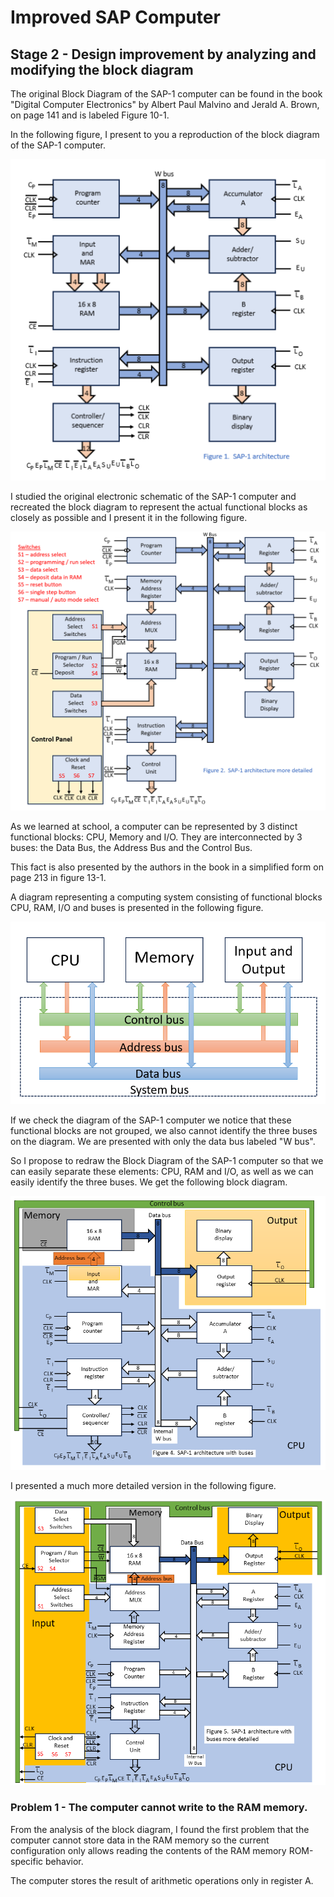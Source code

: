 # Improved SAP Computer

## Stage 2 - Design improvement by analyzing and modifying the block diagram
The original Block Diagram of the SAP-1 computer can be found in the book "Digital Computer Electronics" by Albert Paul Malvino and Jerald A. Brown, on page 141 and is labeled Figure 10-1.

In the following figure, I present to you a reproduction of the block diagram of the SAP-1 computer.

![ Figure 1 ](/Pictures/Figure1.png)

I studied the original electronic schematic of the SAP-1 computer and recreated the block diagram to represent the actual functional blocks as closely as possible and I present it in the following figure.

![ Figure 2 ](/Pictures/Figure2.png)

As we learned at school, a computer can be represented by 3 distinct functional blocks: CPU, Memory and I/O. They are interconnected by 3 buses: the Data Bus, the Address Bus and the Control Bus.

This fact is also presented by the authors in the book in a simplified form on page 213 in figure 13-1.

A diagram representing a computing system consisting of functional blocks CPU, RAM, I/O and buses is presented in the following figure.

![ Figure 3 ](./Figure3.png)

If we check the diagram of the SAP-1 computer we notice that these functional blocks are not grouped, we also cannot identify the three buses on the diagram. We are presented with only the data bus labeled "W bus".

So I propose to redraw the Block Diagram of the SAP-1 computer so that we can easily separate these elements: CPU, RAM and I/O, as well as we can easily identify the three buses. We get the following block diagram.

![ Figure 4 ](./Figure4.png)

I presented a much more detailed version in the following figure.

![ Figure 5 ](./Figure5.png)

### Problem 1 - The computer cannot write to the RAM memory.
From the analysis of the block diagram, I found the first problem that the computer cannot store data in the RAM memory
so the current configuration only allows reading the contents of the RAM memory ROM-specific behavior.

The computer stores the result of arithmetic operations only in register A.